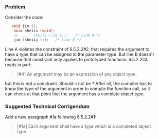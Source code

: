### Problem

Consider the code:

```c
   void jim ();
    void sheila (void);
    // ...   sheila (jim ());   /* Line A */
    jim (sheila ());   /* Line B */
```

Line A violates the constraint of 6.5.2.2#2, that requires the argument to have
a type that can be assigned to the parameter type. But line B doesn't because
that constraint only applies to prototyped functions. 6.5.2.2#4 reads in part:

> \[#4] An argument may be an expression of any object type.

but this is not a constraint. Should it not be ? After all, the compiler has to
know the type of the argument in order to compile the function call, so it can
check at that point that the argument has a complete object type.

### Suggested Technical Corrigendum

Add a new paragraph #1a following 6.5.2.2#1:

> \[#1a] Each argument shall have a type which is a completed object type.
